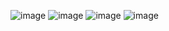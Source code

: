 ![image](https://github.com/AnishYadav013/Blog_Site/assets/92182291/60a12fb8-2d7c-4880-aee7-9b5516de00ce)
![image](https://github.com/AnishYadav013/Blog_Site/assets/92182291/299dbe66-048b-4910-9880-bdac09f59a7b)
![image](https://github.com/AnishYadav013/Blog_Site/assets/92182291/780add18-96c0-4974-8f74-ee17d57f1223)
![image](https://github.com/AnishYadav013/Blog_Site/assets/92182291/2be94950-7e01-4b8c-b645-57d0513a2175)
